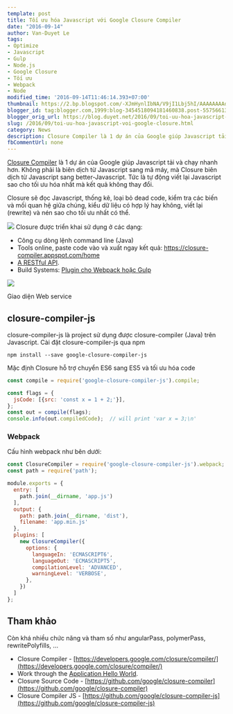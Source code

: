 ```yaml
---
template: post
title: Tối ưu hóa Javascript với Google Closure Compiler
date: "2016-09-14"
author: Van-Duyet Le
tags:
- Optimize
- Javascript
- Gulp
- Node.js
- Google Closure
- Tối ưu
- Webpack
- Node
modified_time: '2016-09-14T11:46:14.393+07:00'
thumbnail: https://2.bp.blogspot.com/-XJmHynlIbNA/V9jI1Lbj5hI/AAAAAAAAduA/igD5n31EEUcfvwq_Y06IX2cPgsuoEKxZQCK4B/s1600/image00.png
blogger_id: tag:blogger.com,1999:blog-3454518094181460838.post-5575661335809480469
blogger_orig_url: https://blog.duyet.net/2016/09/toi-uu-hoa-javascript-voi-google-closure.html
slug: /2016/09/toi-uu-hoa-javascript-voi-google-closure.html
category: News
description: Closure Compiler là 1 dự án của Google giúp Javascript tải và chạy nhanh hơn. Không phải là biên dịch từ Javascript sang mã máy, mà Closure biên dịch từ Javascript sang better-Javascript. Tức là tự động viết lại Javascript sao cho tối ưu hóa nhất mà kết quả không thay đổi.
fbCommentUrl: none
---
```


[Closure Compiler](https://developers.google.com/closure/compiler/) là 1 dự án của Google giúp Javascript tải và chạy nhanh hơn. Không phải là biên dịch từ Javascript sang mã máy, mà Closure biên dịch từ Javascript sang better-Javascript. Tức là tự động viết lại Javascript sao cho tối ưu hóa nhất mà kết quả không thay đổi.

Closure sẽ đọc Javascript, thống kê, loại bỏ dead code, kiểm tra các biến và mối quan hệ giữa chúng, kiểu dữ liệu có hợp lý hay không, viết lại (rewrite) và nén sao cho tối ưu nhất có thể.

[![](https://2.bp.blogspot.com/-XJmHynlIbNA/V9jI1Lbj5hI/AAAAAAAAduA/igD5n31EEUcfvwq_Y06IX2cPgsuoEKxZQCK4B/s320/image00.png)](https://blog.duyet.net/2016/09/toi-uu-hoa-javascript-voi-google-closure.html)
Closure được triển khai sử dụng ở các dạng:

- Công cụ dòng lệnh command line (Java)
- Tools online, paste code vào và xuất ngay kết quả: [https://closure-compiler.appspot.com/home ](http://saveto.co/y2JGR5)
- [A RESTful API](https://developers.google.com/closure/compiler/docs/gettingstarted_api?csw=1).
- Build Systems: [Plugin cho Webpack hoặc Gulp](http://saveto.co/uRbdqp)

![](https://2.bp.blogspot.com/-Vt2-0KTh03o/V9jKPy7cOhI/AAAAAAAAduM/V1eWOzLo9pMSuSNHd2ccFhHtygyj4Ys2gCK4B/s1600/Screenshot%2Bfrom%2B2016-09-14%2B10-33-05.png)

Giao diện Web service

## closure-compiler-js ##

closure-compiler-js là project sử dụng được closure-compiler (Java) trên Javascript. Cài đặt closure-compiler-js qua npm

```
npm install --save google-closure-compiler-js
```

Mặc định Closure hỗ trợ chuyển ES6 sang ES5 và tối ưu hóa code

```js
const compile = require('google-closure-compiler-js').compile;

const flags = {
  jsCode: [{src: 'const x = 1 + 2;'}],
};
const out = compile(flags);
console.info(out.compiledCode);  // will print 'var x = 3;\n'
```

### Webpack  ###
Cấu hình webpack như bên dưới:

```js
const ClosureCompiler = require('google-closure-compiler-js').webpack;
const path = require('path');

module.exports = {
  entry: [
    path.join(__dirname, 'app.js')
  ],
  output: {
    path: path.join(__dirname, 'dist'),
    filename: 'app.min.js'
  },
  plugins: [
    new ClosureCompiler({
      options: {
        languageIn: 'ECMASCRIPT6',
        languageOut: 'ECMASCRIPT5',
        compilationLevel: 'ADVANCED',
        warningLevel: 'VERBOSE',
      },
    })
  ]
};
```

## Tham khảo  ##
Còn khá nhiều chức năng và tham số như angularPass, polymerPass, rewritePolyfills, ...

- Closure Compiler - [https://developers.google.com/closure/compiler/](https://developers.google.com/closure/compiler/)
- Work through the [Application Hello World](https://developers.google.com/closure/compiler/docs/gettingstarted_app).
- Closure Source Code - [https://github.com/google/closure-compiler](https://github.com/google/closure-compiler)
- Closure Compiler JS - [https://github.com/google/closure-compiler-js](https://github.com/google/closure-compiler-js)
